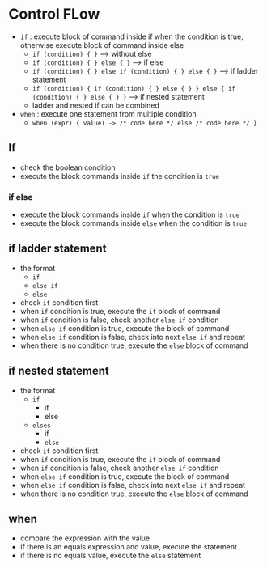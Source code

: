 # Control FLow
- `if` : execute block of command inside if when the condition is true, otherwise execute block of command inside else
  - `if (condition) { }` --> without else
  - `if (condition) { } else { }` --> if else
  - `if (condition) { } else if (condition) { } else { }` --> if ladder statement
  - `if (condition) { if (condition) { } else { } } else { if (condition) { } else { } }` --> if nested statement
  - ladder and nested if can be combined
- `when` : execute one statement from multiple condition 
  - `when (expr) { value1 -> /* code here */ else /* code here */ }`

## If
- check the boolean condition
- execute the block commands inside `if` the condition is `true`

### if else 
- execute the block commands inside `if` when the condition is `true`
- execute the block commands inside `else` when the condition is `true`

## if ladder statement
- the format
  - `if`
  - `else if`
  - `else`
- check `if` condition first
- when `if` condition is true, execute the `if` block of command 
- when `if` condition is false, check another `else if` condition
- when `else if` condition is true, execute the block of command
- when `else if` condition is false, check into next `else if` and repeat
- when there is no condition true, execute the `else` block of command


## if nested statement
- the format
    - `if`
      - if
      - else
    - `elses`
      - if
      - `else`
- check `if` condition first
- when `if` condition is true, execute the `if` block of command
- when `if` condition is false, check another `else if` condition
- when `else if` condition is true, execute the block of command
- when `else if` condition is false, check into next `else if` and repeat
- when there is no condition true, execute the `else` block of command

## when
- compare the expression with the value
- if there is an equals expression and value, execute the statement.
- if there is no equals value, execute the `else` statement
